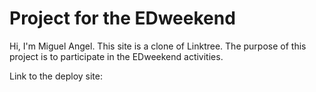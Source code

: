 # Project for the EDweekend

Hi, I'm Miguel Angel. This site is a clone of Linktree. The purpose of this project is to participate in the EDweekend activities.

Link to the deploy site: